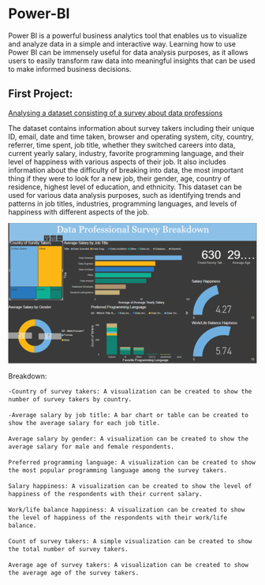 # Power-BI

Power BI is a powerful business analytics tool that enables us to visualize and analyze data in a simple and interactive way. Learning how to use Power BI can be immensely useful for data analysis purposes, as it allows users to easily transform raw data into meaningful insights that can be used to make informed business decisions. 

## First Project:

[Analysing a dataset consisting of a survey about data professions](https://github.com/Aff1nity/Power-BI/tree/main/Data%20Professions%20Analysis)

The dataset contains information about survey takers including their unique ID, email, date and time taken, browser and operating system, city, country, referrer, time spent, job title, whether they switched careers into data, current yearly salary, industry, favorite programming language, and their level of happiness with various aspects of their job. It also includes information about the difficulty of breaking into data, the most important thing if they were to look for a new job, their gender, age, country of residence, highest level of education, and ethnicity. This dataset can be used for various data analysis purposes, such as identifying trends and patterns in job titles, industries, programming languages, and levels of happiness with different aspects of the job.

![Dashboard](https://github.com/Aff1nity/Power-BI/blob/main/Data%20Professions%20Analysis/Data%20Survey%20Project.png)

Breakdown:
```
-Country of survey takers: A visualization can be created to show the number of survey takers by country.

-Average salary by job title: A bar chart or table can be created to show the average salary for each job title.

Average salary by gender: A visualization can be created to show the average salary for male and female respondents.

Preferred programming language: A visualization can be created to show the most popular programming language among the survey takers.

Salary happiness: A visualization can be created to show the level of happiness of the respondents with their current salary.

Work/life balance happiness: A visualization can be created to show the level of happiness of the respondents with their work/life balance.

Count of survey takers: A simple visualization can be created to show the total number of survey takers.

Average age of survey takers: A visualization can be created to show the average age of the survey takers.
```
